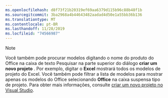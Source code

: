 ```yaml
---
ms.openlocfilehash: d8f73f21b20319ef69aa6379d115b96c88b48f1b
ms.sourcegitcommit: 3ba2968a4b44643482aadad4d50e1a55bb36b136
ms.translationtype: MT
ms.contentlocale: pt-BR
ms.lasthandoff: 11/28/2019
ms.locfileid: "74566987"
---
```

> [!NOTE]
> Você também pode procurar modelos digitando o nome do produto do Office na caixa de texto Pesquisar na parte superior do diálogo **criar um novo projeto** . Por exemplo, digitar o **Excel** mostrará todos os modelos de projeto do Excel.
Você também pode filtrar a lista de modelos para mostrar apenas os modelos do Office selecionando **Office** na caixa suspensa tipo de projeto.  Para obter mais informações, consulte [criar um novo projeto no Visual Studio](../../ide/create-new-project.md).
